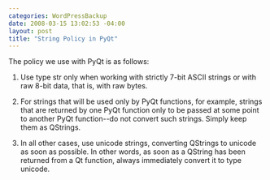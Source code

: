 ```yaml
--- 
categories: WordPressBackup
date: 2008-03-15 13:02:53 -04:00
layout: post
title: "String Policy in PyQt"
---
```

The policy we use with PyQt is as follows:

1. Use type str only when working with strictly 7-bit ASCII strings or with raw 8-bit data, that is, with raw bytes.

2. For strings that will be used only by PyQt functions, for example, strings that are returned by one PyQt function only to be passed at some point to another PyQt function--do not convert such strings. Simply keep them as QStrings.

3. In all other cases, use unicode strings, converting QStrings to unicode as soon as possible. In other words, as soon as a QString has been returned from a Qt function, always immediately convert it to type unicode.
